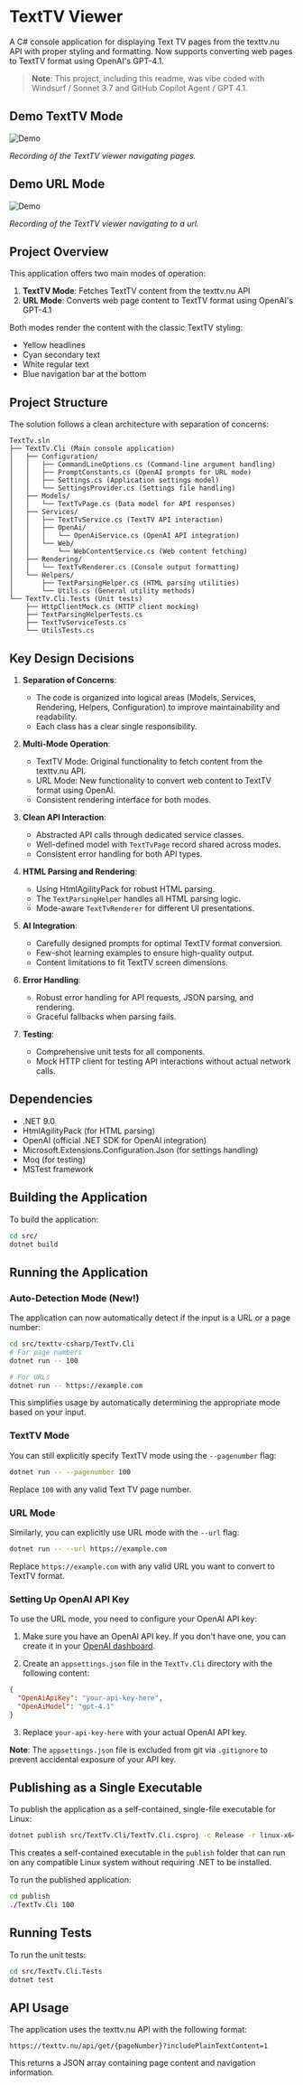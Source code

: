 # TextTV Viewer

A C# console application for displaying Text TV pages from the texttv.nu API with proper styling and formatting. Now supports converting web pages to TextTV format using OpenAI's GPT-4.1.

> **Note**: This project, including this readme, was vibe coded with Windsurf / Sonnet 3.7 and GitHub Copilot Agent / GPT 4.1. 

## Demo TextTV Mode

![Demo](media/demo.gif)

*Recording of the TextTV viewer navigating pages.*

## Demo URL Mode

![Demo](media/url-demo.gif)

*Recording of the TextTV viewer navigating to a url.*

## Project Overview

This application offers two main modes of operation:

1. **TextTV Mode**: Fetches TextTV content from the texttv.nu API
2. **URL Mode**: Converts web page content to TextTV format using OpenAI's GPT-4.1

Both modes render the content with the classic TextTV styling:
- Yellow headlines
- Cyan secondary text
- White regular text
- Blue navigation bar at the bottom

## Project Structure

The solution follows a clean architecture with separation of concerns:

```
TextTv.sln
├── TextTv.Cli (Main console application)
│   ├── Configuration/
│   │   ├── CommandLineOptions.cs (Command-line argument handling)
│   │   ├── PromptConstants.cs (OpenAI prompts for URL mode)
│   │   ├── Settings.cs (Application settings model)
│   │   └── SettingsProvider.cs (Settings file handling)
│   ├── Models/
│   │   └── TextTvPage.cs (Data model for API responses)
│   ├── Services/
│   │   ├── TextTvService.cs (TextTV API interaction)
│   │   ├── OpenAi/
│   │   │   └── OpenAiService.cs (OpenAI API integration)
│   │   └── Web/
│   │       └── WebContentService.cs (Web content fetching)
│   ├── Rendering/
│   │   └── TextTvRenderer.cs (Console output formatting)
│   └── Helpers/
│       ├── TextParsingHelper.cs (HTML parsing utilities)
│       └── Utils.cs (General utility methods)
└── TextTv.Cli.Tests (Unit tests)
    ├── HttpClientMock.cs (HTTP client mocking)
    ├── TextParsingHelperTests.cs
    ├── TextTvServiceTests.cs
    └── UtilsTests.cs
```

## Key Design Decisions

1. **Separation of Concerns**: 
   - The code is organized into logical areas (Models, Services, Rendering, Helpers, Configuration) to improve maintainability and readability.
   - Each class has a clear single responsibility.

2. **Multi-Mode Operation**:
   - TextTV Mode: Original functionality to fetch content from the texttv.nu API.
   - URL Mode: New functionality to convert web content to TextTV format using OpenAI.
   - Consistent rendering interface for both modes.

3. **Clean API Interaction**:
   - Abstracted API calls through dedicated service classes.
   - Well-defined model with `TextTvPage` record shared across modes.
   - Consistent error handling for both API types.

4. **HTML Parsing and Rendering**:
   - Using HtmlAgilityPack for robust HTML parsing.
   - The `TextParsingHelper` handles all HTML parsing logic.
   - Mode-aware `TextTvRenderer` for different UI presentations.

5. **AI Integration**:
   - Carefully designed prompts for optimal TextTV format conversion.
   - Few-shot learning examples to ensure high-quality output.
   - Content limitations to fit TextTV screen dimensions.

6. **Error Handling**:
   - Robust error handling for API requests, JSON parsing, and rendering.
   - Graceful fallbacks when parsing fails.

7. **Testing**:
   - Comprehensive unit tests for all components.
   - Mock HTTP client for testing API interactions without actual network calls.

## Dependencies

- .NET 9.0
- HtmlAgilityPack (for HTML parsing)
- OpenAI (official .NET SDK for OpenAI integration)
- Microsoft.Extensions.Configuration.Json (for settings handling)
- Moq (for testing)
- MSTest framework

## Building the Application

To build the application:

```bash
cd src/
dotnet build
```

## Running the Application

### Auto-Detection Mode (New!)

The application can now automatically detect if the input is a URL or a page number:

```bash
cd src/texttv-csharp/TextTv.Cli
# For page numbers
dotnet run -- 100

# For URLs
dotnet run -- https://example.com
```

This simplifies usage by automatically determining the appropriate mode based on your input.

### TextTV Mode

You can still explicitly specify TextTV mode using the `--pagenumber` flag:

```bash
dotnet run -- --pagenumber 100
```

Replace `100` with any valid Text TV page number.

### URL Mode

Similarly, you can explicitly use URL mode with the `--url` flag:

```bash
dotnet run -- --url https://example.com
```

Replace `https://example.com` with any valid URL you want to convert to TextTV format.

### Setting Up OpenAI API Key

To use the URL mode, you need to configure your OpenAI API key:

1. Make sure you have an OpenAI API key. If you don't have one, you can create it in your [OpenAI dashboard](https://platform.openai.com/api-keys).

2. Create an `appsettings.json` file in the `TextTv.Cli` directory with the following content:

```json
{
  "OpenAiApiKey": "your-api-key-here",
  "OpenAiModel": "gpt-4.1"
}
```

3. Replace `your-api-key-here` with your actual OpenAI API key.

**Note**: The `appsettings.json` file is excluded from git via `.gitignore` to prevent accidental exposure of your API key.

## Publishing as a Single Executable

To publish the application as a self-contained, single-file executable for Linux:

```bash
dotnet publish src/TextTv.Cli/TextTv.Cli.csproj -c Release -r linux-x64 -p:PublishSingleFile=true -p:AssemblyName=texttv --self-contained -o publish
```

This creates a self-contained executable in the `publish` folder that can run on any compatible Linux system without requiring .NET to be installed.

To run the published application:

```bash
cd publish
./TextTv.Cli 100
```

## Running Tests

To run the unit tests:

```bash
cd src/TextTv.Cli.Tests
dotnet test
```

## API Usage

The application uses the texttv.nu API with the following format:
```
https://texttv.nu/api/get/{pageNumber}?includePlainTextContent=1
```

This returns a JSON array containing page content and navigation information.

